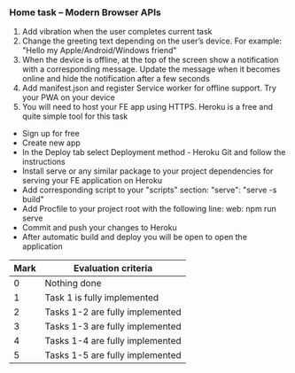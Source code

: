 ### Home task – Modern Browser APIs

1. Add vibration when the user completes current task
2. Change the greeting text depending on the user’s device. For example: "Hello my
Apple/Android/Windows friend"
3. When the device is offline, at the top of the screen show a notification with a corresponding message. Update the message when it becomes online and hide the notification after a few seconds
4. Add manifest.json and register Service worker for offline support. Try your PWA on your device
5. You will need to host your FE app using HTTPS. Heroku is a free and quite simple tool for this task
* Sign up for free
* Create new app
* In the Deploy tab select Deployment method - Heroku Git and follow the instructions
* Install serve or any similar package to your project dependencies for serving your FE application on Heroku
* Add corresponding script to your "scripts" section: "serve": "serve -s build"
* Add Procfile to your project root with the following line: web: npm run serve
* Commit and push your changes to Heroku
* After automatic build and deploy you will be open to open the application

 Mark | Evaluation criteria
------------|-------------
0 | Nothing done
1 | Task 1 is fully implemented
2 | Tasks 1-2 are fully implemented
3 | Tasks 1-3 are fully implemented
4 | Tasks 1-4 are fully implemented
5 | Tasks 1-5 are fully implemented
